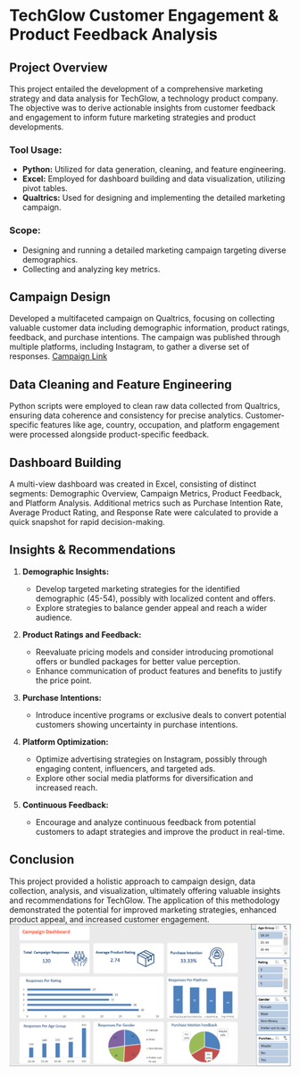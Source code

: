 # TechGlow Customer Engagement & Product Feedback Analysis

## Project Overview
This project entailed the development of a comprehensive marketing strategy and data analysis for TechGlow, a technology product company. The objective was to derive actionable insights from customer feedback and engagement to inform future marketing strategies and product developments.

### Tool Usage:
- **Python:** Utilized for data generation, cleaning, and feature engineering.
- **Excel:** Employed for dashboard building and data visualization, utilizing pivot tables.
- **Qualtrics:** Used for designing and implementing the detailed marketing campaign.

### Scope:
- Designing and running a detailed marketing campaign targeting diverse demographics.
- Collecting and analyzing key metrics.

## Campaign Design
Developed a multifaceted campaign on Qualtrics, focusing on collecting valuable customer data including demographic information, product ratings, feedback, and purchase intentions. The campaign was published through multiple platforms, including Instagram, to gather a diverse set of responses. [Campaign Link](https://qfreeaccountssjc1.az1.qualtrics.com/jfe/form/SV_egM46c1vHdvBvyS)


## Data Cleaning and Feature Engineering
Python scripts were employed to clean raw data collected from Qualtrics, ensuring data coherence and consistency for precise analytics. Customer-specific features like age, country, occupation, and platform engagement were processed alongside product-specific feedback.

## Dashboard Building
A multi-view dashboard was created in Excel, consisting of distinct segments: Demographic Overview, Campaign Metrics, Product Feedback, and Platform Analysis. Additional metrics such as Purchase Intention Rate, Average Product Rating, and Response Rate were calculated to provide a quick snapshot for rapid decision-making.

## Insights & Recommendations
1. **Demographic Insights:**
   - Develop targeted marketing strategies for the identified demographic (45-54), possibly with localized content and offers.
   - Explore strategies to balance gender appeal and reach a wider audience.
   
2. **Product Ratings and Feedback:**
   - Reevaluate pricing models and consider introducing promotional offers or bundled packages for better value perception.
   - Enhance communication of product features and benefits to justify the price point.

3. **Purchase Intentions:**
   - Introduce incentive programs or exclusive deals to convert potential customers showing uncertainty in purchase intentions.

4. **Platform Optimization:**
   - Optimize advertising strategies on Instagram, possibly through engaging content, influencers, and targeted ads.
   - Explore other social media platforms for diversification and increased reach.
   
5. **Continuous Feedback:**
   - Encourage and analyze continuous feedback from potential customers to adapt strategies and improve the product in real-time.

## Conclusion
This project provided a holistic approach to campaign design, data collection, analysis, and visualization, ultimately offering valuable insights and recommendations for TechGlow. The application of this methodology demonstrated the potential for improved marketing strategies, enhanced product appeal, and increased customer engagement.
![Dashboard Image](https://raw.githubusercontent.com/KhalidElsadig/Campagin_Dashboard/main/dashboard.png)

